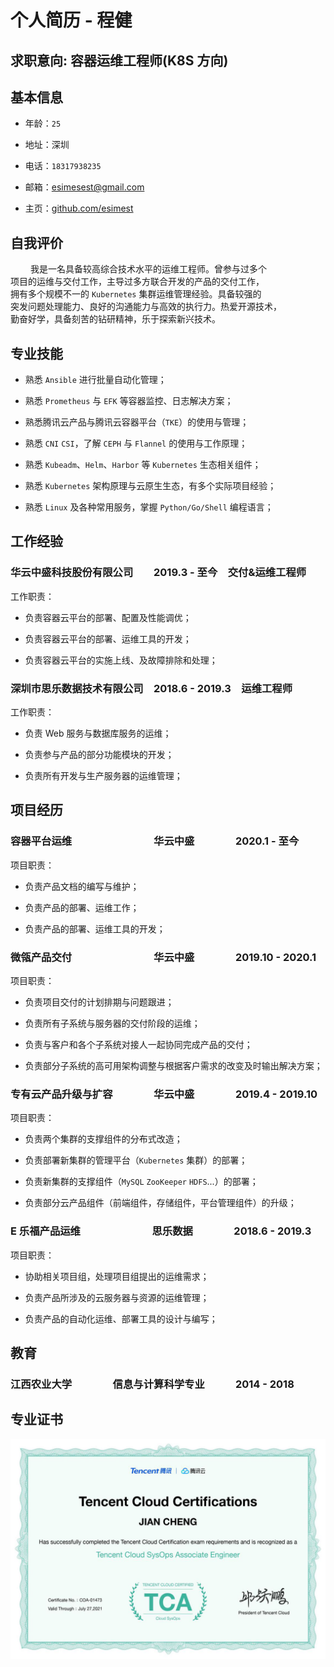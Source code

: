 # 个人简历 - 程健

## 求职意向: 容器运维工程师(K8S 方向)

## 基本信息

- 年龄：`25`

- 地址：深圳

- 电话：`18317938235`

- 邮箱：[esimesest@gmail.com](esimesest@gmail.com)

- 主页：[github.com/esimest](https://github.com/esimest)

## 自我评价

&nbsp;　　我是一名具备较高综合技术水平的运维工程师。曾参与过多个<br>
项目的运维与交付工作，主导过多方联合开发的产品的交付工作，<br>
拥有多个规模不一的 `Kubernetes` 集群运维管理经验。具备较强的<br>
突发问题处理能力、良好的沟通能力与高效的执行力。热爱开源技术，<br>
勤奋好学，具备刻苦的钻研精神，乐于探索新兴技术。

## 专业技能

- 熟悉 `Ansible` 进行批量自动化管理；

- 熟悉 `Prometheus` 与 `EFK` 等容器监控、日志解决方案；

- 熟悉腾讯云产品与腾讯云容器平台（`TKE`）的使用与管理；

- 熟悉 `CNI` `CSI`，了解 `CEPH` 与 `Flannel` 的使用与工作原理；

- 熟悉 `Kubeadm`、`Helm`、`Harbor` 等 `Kubernetes` 生态相关组件；

- 熟悉 `Kubernetes` 架构原理与云原生生态，有多个实际项目经验；

- 熟悉 `Linux` 及各种常用服务，掌握 `Python/Go/Shell` 编程语言；

## 工作经验

### 华云中盛科技股份有限公司　　2019.3 - 至今　交付&运维工程师

工作职责：

- 负责容器云平台的部署、配置及性能调优；

- 负责容器云平台的部署、运维工具的开发；

- 负责容器云平台的实施上线、及故障排除和处理；


### 深圳市思乐数据技术有限公司　2018.6 - 2019.3　运维工程师

工作职责：

- 负责 Web 服务与数据库服务的运维；

- 负责参与产品的部分功能模块的开发；

- 负责所有开发与生产服务器的运维管理；

## 项目经历

### 容器平台运维　　　　　　　　华云中盛　　　　2020.1 - 至今

项目职责：

- 负责产品文档的编写与维护；

- 负责产品的部署、运维工作；

- 负责产品的部署、运维工具的开发；

### 微瓴产品交付　　　　　　　　华云中盛　　　　2019.10 - 2020.1

项目职责：

- 负责项目交付的计划排期与问题跟进；

- 负责所有子系统与服务器的交付阶段的运维；

- 负责与客户和各个子系统对接人一起协同完成产品的交付；

- 负责部分子系统的高可用架构调整与根据客户需求的改变及时输出解决方案；

###  专有云产品升级与扩容　　　　华云中盛　　　　2019.4 - 2019.10

项目职责：

- 负责两个集群的支撑组件的分布式改造；

- 负责部署新集群的管理平台（`Kubernetes` 集群）的部署；

- 负责新集群的支撑组件（`MySQL` `ZooKeeper` `HDFS`...）的部署；

- 负责部分云产品组件（前端组件，存储组件，平台管理组件）的升级；


### E 乐福产品运维　　　　　　　思乐数据　　　　2018.6 - 2019.3

项目职责：

- 协助相关项目组，处理项目组提出的运维需求；

- 负责产品所涉及的云服务器与资源的运维管理；

- 负责产品的自动化运维、部署工具的设计与编写；

## 教育

### 江西农业大学　　　　信息与计算科学专业　　　2014 - 2018

## 专业证书

![腾讯云运维工程师](./imgs/TCA.png)